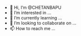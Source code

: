 - 👋 Hi, I’m @CHETANBAPU
- 👀 I’m interested in ...
- 🌱 I’m currently learning ...
- 💞️ I’m looking to collaborate on ...
- 📫 How to reach me ...

<!---
CHETANBAPU/CHETANBAPU is a ✨ special ✨ repository because its `README.md` (this file) appears on your GitHub profile.
You can click the Preview link to take a look at your changes.
--->
